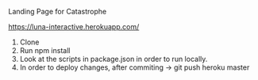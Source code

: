 Landing Page for Catastrophe

https://luna-interactive.herokuapp.com/

1. Clone
2. Run npm install
3. Look at the scripts in package.json in order to run locally. 
4. In order to deploy changes, after commiting -> git push heroku master
